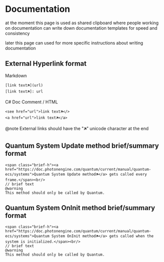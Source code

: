 # Documentation

at the moment this page is used as shared clipboard where people working on documentation can write down documentation templates for speed and consistency

later this page can used for more specific instructions about writing documentation

## External Hyperlink format

Markdown
```
[link text🡵](url)
[link text🡵]: url
```

C# Doc Comment / HTML
```
<see href="url">link text🡵</>
<a href="url">link text🡵</a>
```

@note 
External links should have the "🡵" unicode character at the end

## Quantum System Update method brief/summary format
```
<span class="brief-h"><a href="https://doc.photonengine.com/quantum/current/manual/quantum-ecs/systems">Quantum System Update method🡵</a> gets called every frame.</span><br/>
// brief text
@warning
This method should only be called by Quantum.
```

## Quantum System OnInit method brief/summary format
```
<span class="brief-h"><a href="https://doc.photonengine.com/quantum/current/manual/quantum-ecs/systems">Quantum System OnInit method🡵</a> gets called when the system is initialized.</span><br/>
// brief text
@warning
This method should only be called by Quantum.
```
